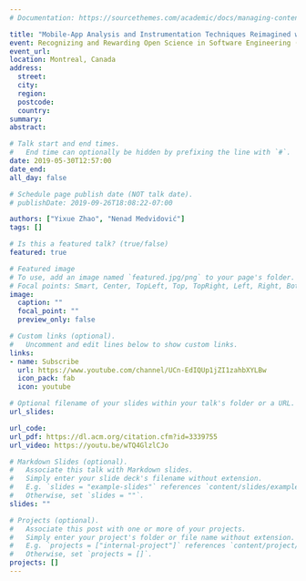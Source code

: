 ```yaml
---
# Documentation: https://sourcethemes.com/academic/docs/managing-content/

title: "Mobile-App Analysis and Instrumentation Techniques Reimagined with DECREE (ROSE Festival at ICSE 2019)"
event: Recognizing and Rewarding Open Science in Software Engineering (ROSE Festival)
event_url:
location: Montreal, Canada
address:
  street:
  city:
  region:
  postcode:
  country:
summary:
abstract:

# Talk start and end times.
#   End time can optionally be hidden by prefixing the line with `#`.
date: 2019-05-30T12:57:00
date_end: 
all_day: false

# Schedule page publish date (NOT talk date).
# publishDate: 2019-09-26T18:08:22-07:00

authors: ["Yixue Zhao", "Nenad Medvidović"]
tags: []

# Is this a featured talk? (true/false)
featured: true

# Featured image
# To use, add an image named `featured.jpg/png` to your page's folder. 
# Focal points: Smart, Center, TopLeft, Top, TopRight, Left, Right, BottomLeft, Bottom, BottomRight.
image:
  caption: ""
  focal_point: ""
  preview_only: false

# Custom links (optional).
#   Uncomment and edit lines below to show custom links.
links:
- name: Subscribe
  url: https://www.youtube.com/channel/UCn-EdIQUp1jZI1zahbXYLBw
  icon_pack: fab
  icon: youtube

# Optional filename of your slides within your talk's folder or a URL.
url_slides:

url_code:
url_pdf: https://dl.acm.org/citation.cfm?id=3339755
url_video: https://youtu.be/wTQ4GlzlCJo

# Markdown Slides (optional).
#   Associate this talk with Markdown slides.
#   Simply enter your slide deck's filename without extension.
#   E.g. `slides = "example-slides"` references `content/slides/example-slides.md`.
#   Otherwise, set `slides = ""`.
slides: ""

# Projects (optional).
#   Associate this post with one or more of your projects.
#   Simply enter your project's folder or file name without extension.
#   E.g. `projects = ["internal-project"]` references `content/project/deep-learning/index.md`.
#   Otherwise, set `projects = []`.
projects: []
---
```

